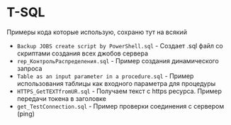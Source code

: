 # T-SQL
Примеры кода которые использую, сохраню тут на всякий

- `Backup JOBS create script by PowerShell.sql` - Создает .sql файл со скриптами создания всех джобов сервера
- `rep_КонтрольРаспределения.sql` - Пример создания динамического запроса
- `Table as an input parameter in a procedure.sql` - Пример использования таблицы как входного параметра для процедуры
- `HTTPS_GetTEXTfromUR.sql` - Получаем текст с https ресурса. Пример передачи токена в заголовке 
- `get_TestConnection.sql` - Пример проверки соединения с сервером (ping)
